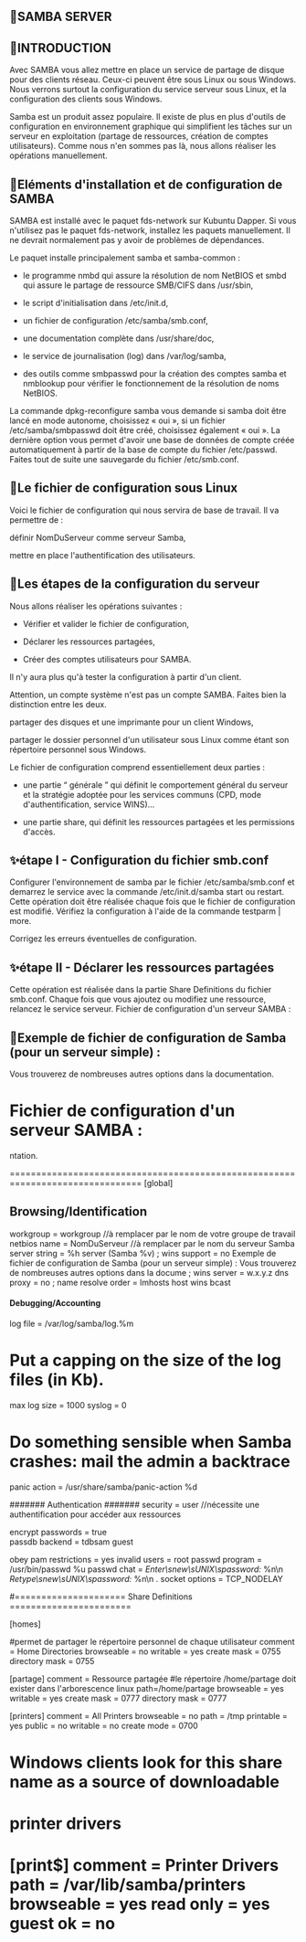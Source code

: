 ## 🔎SAMBA SERVER

## 📍INTRODUCTION
Avec SAMBA vous allez mettre en place un service de partage de disque pour des clients réseau. Ceux-ci peuvent être sous Linux ou sous Windows. Nous verrons surtout la configuration du service serveur sous Linux, et la configuration des clients sous Windows.

Samba est un produit assez populaire. Il existe de plus en plus d'outils de configuration en environnement graphique qui simplifient les tâches sur un serveur en exploitation (partage de ressources, création de comptes utilisateurs). Comme nous n'en sommes pas là, nous allons réaliser les opérations manuellement.

## 📍Eléments d'installation et de configuration de SAMBA
SAMBA est installé avec le paquet fds-network sur Kubuntu Dapper. Si vous n'utilisez pas le paquet fds-network, installez les paquets manuellement. Il ne devrait normalement pas y avoir de problèmes de dépendances.

Le paquet installe principalement samba et samba-common :

* le programme nmbd qui assure la résolution de nom NetBIOS et smbd qui assure le partage de ressource SMB/CIFS dans /usr/sbin,

* le script d'initialisation dans /etc/init.d,

* un fichier de configuration /etc/samba/smb.conf,

* une documentation complète dans /usr/share/doc,

* le service de journalisation (log) dans /var/log/samba,

* des outils comme smbpasswd pour la création des comptes samba et nmblookup pour vérifier le fonctionnement de la résolution de noms NetBIOS.

La commande dpkg-reconfigure samba vous demande si samba doit être lancé en mode autonome, choisissez « oui », si un fichier /etc/samba/smbpasswd doit être créé, choisissez également « oui ». La dernière option vous permet d'avoir une base de données de compte créée automatiquement à partir de la base de compte du fichier /etc/passwd.
Faites tout de suite une sauvegarde du fichier /etc/smb.conf.

## 📍Le fichier de configuration sous Linux
Voici le fichier de configuration qui nous servira de base de travail. Il va permettre de :

définir NomDuServeur comme serveur Samba,

mettre en place l'authentification des utilisateurs.

## 📍Les étapes de la configuration du serveur
Nous allons réaliser les opérations suivantes :

* Vérifier et valider le fichier de configuration,

* Déclarer les ressources partagées,

* Créer des comptes utilisateurs pour SAMBA.

Il n'y aura plus qu'à tester la configuration à partir d'un client.

Attention, un compte système n'est pas un compte SAMBA. Faites bien la distinction entre les deux.

partager des disques et une imprimante pour un client Windows,

partager le dossier personnel d'un utilisateur sous Linux comme étant son répertoire personnel sous Windows.

Le fichier de configuration comprend essentiellement deux parties :

* une partie “ générale ” qui définit le comportement général du serveur et la stratégie adoptée pour les services communs (CPD, mode d'authentification, service WINS)...

* une partie share, qui définit les ressources partagées et les permissions d'accès.
 ## ✨étape I - Configuration du fichier smb.conf
Configurer l'environnement de samba par le fichier /etc/samba/smb.conf et demarrez le service avec la commande /etc/init.d/samba start ou restart. Cette opération doit être réalisée chaque fois que le fichier de configuration est modifié. Vérifiez la configuration à l'aide de la commande testparm | more.

Corrigez les erreurs éventuelles de configuration.
## ✨étape II - Déclarer les ressources partagées
Cette opération est réalisée dans la partie Share Definitions du fichier smb.conf. Chaque fois que vous ajoutez ou modifiez une ressource, relancez le service serveur.
Fichier de configuration d'un serveur SAMBA :

## 📍Exemple de fichier de configuration de Samba (pour un serveur simple) :
Vous trouverez de nombreuses autres options dans la documentation.

# Fichier de configuration d'un serveur SAMBA :
ntation.

===============================================================================
[global]

## Browsing/Identification ###

   workgroup = workgroup  //à remplacer par le nom de votre groupe de travail
   netbios name = NomDuServeur  //à remplacer par le nom du serveur Samba
   server string = %h server (Samba %v)
;   wins support = no
Exemple de fichier de configuration de Samba (pour un serveur simple) :
Vous trouverez de nombreuses autres options dans la docume
;   wins server = w.x.y.z
   dns proxy = no
;   name resolve order = lmhosts host wins bcast


#### Debugging/Accounting ####
   log file = /var/log/samba/log.%m

# Put a capping on the size of the log files (in Kb).
   max log size = 1000
   syslog = 0

# Do something sensible when Samba crashes: mail the admin a backtrace
   panic action = /usr/share/samba/panic-action %d

####### Authentication #######
   security = user  //nécessite une authentification pour accéder aux ressources

  encrypt passwords = true  
  passdb backend = tdbsam guest

   obey pam restrictions = yes
   invalid users = root
   passwd program = /usr/bin/passwd %u
   passwd chat = *Enter\snew\sUNIX\spassword:* %n\n *Retype\snew\sUNIX\spassword:* %n\n .
   socket options = TCP_NODELAY

#===================== Share Definitions =======================

[homes]

#permet de partager le répertoire personnel de chaque utilisateur
   comment = Home Directories
   browseable = no
   writable = yes
   create mask = 0755
   directory mask = 0755

[partage]
   comment = Ressource partagée
#le répertoire /home/partage doit exister dans l'arborescence linux
   path=/home/partage
   browseable = yes
   writable = yes
   create mask = 0777
   directory mask = 0777

[printers]
   comment = All Printers
   browseable = no
   path = /tmp
   printable = yes
   public = no
   writable = no
   create mode = 0700

# Windows clients look for this share name as a source of downloadable
# printer drivers
[print$]
   comment = Printer Drivers
   path = /var/lib/samba/printers
   browseable = yes
   read only = yes
   guest ok = no
===============================================================================
